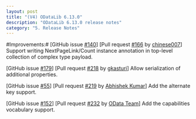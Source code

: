 ```yaml
---
layout: post
title: "(V4) ODataLib 6.13.0"
description: "ODataLib 6.13.0 release notes"
category: "5. Release Notes"
---
```


#Improvements:#
[GitHub issue [#140](https://github.com/OData/odata.net/issues/140)] [Pull request [#166](https://github.com/OData/odata.net/pull/166) by [chinese007](https://github.com/chinese007)] Support writing NextPageLink/Count instance annotation in top-level collection of complex type payload. 

[GitHub issue [#179](https://github.com/OData/odata.net/issues/179)] [Pull request [#218](https://github.com/OData/odata.net/pull/218) by [gkasturi](https://github.com/gkasturi)] Allow serialization of additional properties.

[GitHub issue [#55](https://github.com/OData/odata.net/issues/55)] [Pull request [#219](https://github.com/OData/odata.net/pull/219) by [Abhishek Kumar](https://github.com/abkmr)] Add the alternate key support.

[GitHub issue [#152](https://github.com/OData/odata.net/issues/152)] [Pull request [#232](https://github.com/OData/odata.net/pull/232) by [OData Team](http://odata.github.io)] Add the capabilities vocabulary support.
